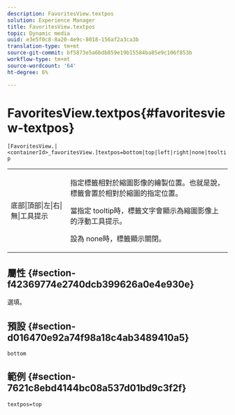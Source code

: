 ```yaml
---
description: FavoritesView.textpos
solution: Experience Manager
title: FavoritesView.textpos
topic: Dynamic media
uuid: e3e5f0c8-8a20-4e9c-8018-156af2a3ca3b
translation-type: tm+mt
source-git-commit: bf5873e5a6bdb859e19b15584ba85e9c106f853b
workflow-type: tm+mt
source-wordcount: '64'
ht-degree: 6%

---
```



# FavoritesView.textpos{#favoritesview-textpos}

`[FavoritesView.|<containerId>_favoritesView.]textpos=bottom|top|left|right|none|tooltip`

<table id="table_2B109D2F91E64B5382B31921C3780FA5"> 
 <tbody> 
  <tr> 
   <td colname="col1"> <p><span class="codeph"> 底部|頂部|左|右|無|工具提示</span> </p> </td> 
   <td colname="col2"> <p> 指定標籤相對於縮圖影像的繪製位置。也就是說，標籤會置於相對於縮圖的指定位置。 </p> <p>當指定<span class="codeph"> tooltip</span>時，標籤文字會顯示為縮圖影像上的浮動工具提示。 </p> <p>設為<span class="codeph"> none</span>時，標籤顯示關閉。 </p> </td> 
  </tr> 
 </tbody> 
</table>

## 屬性 {#section-f42369774e2740dcb399626a0e4e930e}

選填。

## 預設 {#section-d016470e92a74f98a18c4ab3489410a5}

`bottom`

## 範例 {#section-7621c8ebd4144bc08a537d01bd9c3f2f}

`textpos=top`
